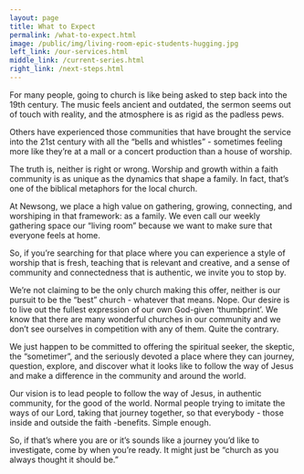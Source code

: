 ```yaml
---
layout: page
title: What to Expect
permalink: /what-to-expect.html
image: /public/img/living-room-epic-students-hugging.jpg
left_link: /our-services.html
middle_link: /current-series.html
right_link: /next-steps.html
---
```


  For many people, going to church is like being asked to step back into the 19th century. The music feels ancient and outdated, the sermon seems out of touch with reality, and the atmosphere is as rigid as the padless pews.

  Others have experienced those communities that have brought the service into the 21st century with all the “bells and whistles” - sometimes feeling more like they’re at a mall or a concert production than a house of worship.

  The truth is, neither is right or wrong. Worship and growth within a faith community is as unique as the dynamics that shape a family.  In fact, that’s one of the biblical metaphors for the local church.

  At Newsong, we place a high value on gathering, growing, connecting, and worshiping in that framework: as a family. We even call our weekly gathering space our “living room” because we want to make sure that everyone feels at home.

  So, if you’re searching for that place where you can experience a style of worship that is fresh, teaching that is relevant and creative, and a sense of community and connectedness that is authentic, we invite you to stop by.

  We’re not claiming to be the only church making this offer, neither is our pursuit to be the “best” church - whatever that means. Nope. Our desire is to live out the fullest expression of our own God-given ‘thumbprint’. We know that there are many wonderful churches in our community and we don’t see ourselves in competition with any of them.  Quite the contrary.

  We just happen to be committed to offering the spiritual seeker, the skeptic, the “sometimer”, and the seriously devoted a place where they can journey, question, explore, and discover what it looks like to follow the way of Jesus and make a difference in the community and around the world.

  Our vision is to lead people to follow the way of Jesus, in authentic community, for the good of the world. Normal people trying to imitate the ways of our Lord, taking that journey together, so that everybody - those inside and outside the faith -benefits. Simple enough.

  So, if that’s where you are or it’s sounds like a journey you’d like to investigate, come by when you’re ready. It might just be “church as you always thought it should be.”
